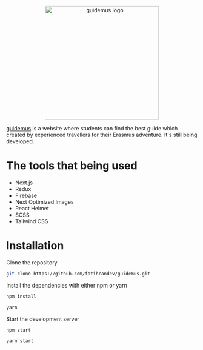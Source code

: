 <p align="center">
 <img src="https://github.com/fatihcandev/guidemus/blob/master/public/assets/logo.png?raw=true" alt="guidemus logo" width="300" />
</p>

<a href="https://guidemus.netlify.app" target="_blank">guidemus</a> is a website where students can find the best guide which created by experienced travellers for their Erasmus adventure. It's still being developed.

# The tools that being used

- Next.js
- Redux
- Firebase
- Next Optimized Images
- React Helmet
- SCSS
- Tailwind CSS

# Installation

Clone the repository

```bash
git clone https://github.com/fatihcandev/guidemus.git
```

Install the dependencies with either npm or yarn

```bash
npm install
```

```bash
yarn
```

Start the development server

```bash
npm start
```

```bash
yarn start
```
